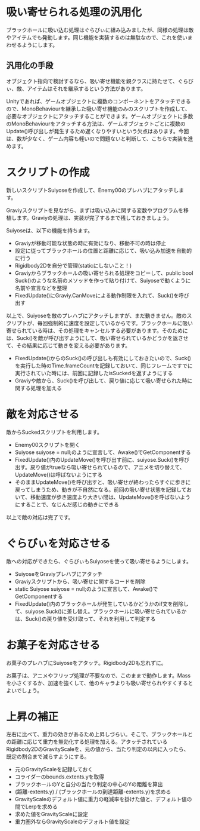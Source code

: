 # 吸い寄せられる処理の汎用化

ブラックホールに吸い込む処理はぐらびぃに組み込みましたが、同様の処理は敵やアイテムでも発動します。同じ機能を実装するのは無駄なので、これを使いまわせるようにします。

## 汎用化の手段
オブジェクト指向で検討するなら、吸い寄せ機能を親クラスに持たせて、ぐらびぃ、敵、アイテムはそれを継承するという方法があります。

Unityであれば、ゲームオブジェクトに複数のコンポーネントをアタッチできるので、MonoBehaviourを継承した吸い寄せ機能のみのスクリプトを作成して、必要なオブジェクトにアタッチすることができます。ゲームオブジェクトに多数のMonoBehaviourをアタッチする方法は、ゲームオブジェクトごとに複数のUpdate()呼び出しが発生するため遅くなりやすいという欠点はあります。今回は、数が少なく、ゲーム内容も軽いので問題ないと判断して、こちらで実装を進めます。

# スクリプトの作成
新しいスクリプトSuiyoseを作成して、Enemy00のプレハブにアタッチします。

Graviyスクリプトを見ながら、まずは吸い込みに関する変数やプログラムを移植します。Graviyの処理は、実装が完了するまで残しておきましょう。

Suiyoseは、以下の機能を持ちます。

- Graviyが移動可能な状態の時に有効になり、移動不可の時は停止
- 設定に従ってブラックホールの位置と距離に応じて、吸い込み加速を自動的に行う
- Rigidbody2Dを自分で管理(staticにしないこと！)
- Graviyからブラックホールの吸い寄せられる処理をコピーして、public bool Suck()のような名前のメソッドを作って貼り付けて、Suiyoseで動くように名前や宣言などを整理
- FixedUpdate()にGraviy.CanMoveによる動作制限を入れて、Suck()を呼び出す

以上で、Suiyoseを敵のプレハブにアタッチしますが、まだ動きません。敵のスクリプトが、毎回強制的に速度を設定しているからです。ブラックホールに吸い寄せられている時は、その処理をキャンセルする必要があります。そのためには、Suck()を敵が呼び出すようにして、吸い寄せられているかどうかを返させて、その結果に応じて動きを変える必要があります。

- FixedUpdate()からのSuck()の呼び出しも有効にしておきたいので、Suck()を実行した時のTime.frameCountを記録しておいて、同じフレームですでに実行されていた時には、前回に記録したisSuckedを返すようにする
- Graviyや敵から、Suck()を呼び出して、戻り値に応じて吸い寄せられた時に関する処理を加える

# 敵を対応させる
敵からSuckedスクリプトを利用します。

- Enemy00スクリプトを開く
- Suiyose suiyose = null;のように宣言して、Awake()でGetComponentする
- FixedUpdate()内のUpdateMove()を呼び出す前に、suiyose.Suck()を呼び出す。戻り値がtrueなら吸い寄せられているので、アニメを切り替えて、UpdateMove()は呼ばないようにする
- そのままUpdateMove()を呼び出すと、吸い寄せが終わったらすぐに歩きに戻ってしまうため、動きが不自然になる。前回の吸い寄せ状態を記録しておいて、移動速度が歩き速度より大きい間は、UpdateMove()を呼ばないようにすることで、なじんだ感じの動きにできる

以上で敵の対応は完了です。

# ぐらびぃを対応させる
敵への対応ができたら、ぐらびぃもSuiyoseを使って吸い寄せるようにします。

- SuiyoseをGraviyプレハブにアタッチ
- Graviyスクリプトから、吸い寄せに関するコードを削除
- static Suiyose suiyose = null;のように宣言して、Awake()でGetComponentする
- FixedUpdate()内のブラックホールが発生しているかどうかのif文を削除して、suiyose.Suck()に差し替え。ブラックホールに吸い寄せられているかは、Suck()の戻り値を受け取って、それを利用して判定する

# お菓子を対応させる
お菓子のプレハブにSuiyoseをアタッチ。Rigidbody2Dも忘れずに。

お菓子は、アニメやフリップ処理が不要なので、このままで動作します。Massを小さくするか、加速を強くして、他のキャラよりも吸い寄せられやすくするとよいでしょう。

# 上昇の補正
左右に比べて、重力の効きがあるため上昇しづらい。そこで、ブラックホールとの距離に応じて重力を無効化する処理を加える。アタッチされているRigidbody2DのGravityScaleを、元の値から、当たり判定の以内に入ったら、既定の割合まで減らすようにする。

- 元のGravityScaleを記録しておく
- コライダーのbounds.extents.yを取得
- ブラックホールのYと自分の当たり判定の中心のYの距離を算出
- (距離-extents.y) / (ブラックホールの到達距離-extents.y)を求める
- GravityScaleのデフォルト値に重力の軽減率を掛けた値と、デフォルト値の間でLerpを求める
- 求めた値をGravityScaleに設定
- 重力圏外ならGravityScaleのデフォルト値を設定
